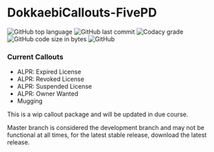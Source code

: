 # DokkaebiCallouts-FivePD

![GitHub top language](https://img.shields.io/github/languages/top/xSklzxDokkaebi/DokkaebiCallouts-FivePD?style=for-the-badge)
![GitHub last commit](https://img.shields.io/github/last-commit/xSklzxDokkaebi/DokkaebiCallouts-FivePD?style=for-the-badge)
![Codacy grade](https://img.shields.io/codacy/grade/5558d49789814282ad0c4bbf5ade558b?style=for-the-badge)
![GitHub code size in bytes](https://img.shields.io/github/languages/code-size/xSklzxDokkaebi/DokkaebiCallouts-FivePD?style=for-the-badge)
![GitHub](https://img.shields.io/github/license/xSklzxDokkaebi/DokkaebiCallouts-FivePD?style=for-the-badge)

### Current Callouts
- ALPR: Expired License
- ALPR: Revoked License
- ALPR: Suspended License
- ALPR: Owner Wanted
- Mugging

This is a wip callout package and will be updated in due course.

Master branch is considered the development branch and may not be functional at all times, for the latest stable release, download the latest release.
